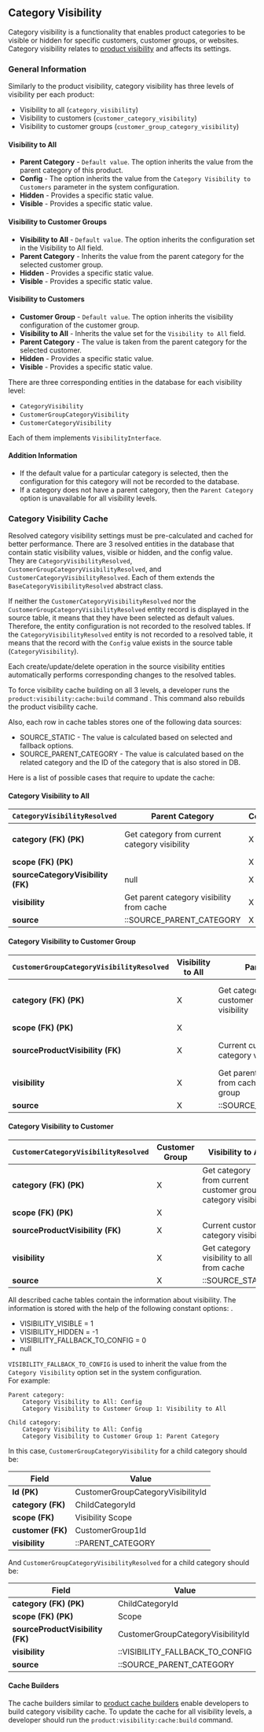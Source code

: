 ## Category Visibility

Category visibility is a functionality that enables product categories to be visible or hidden for specific customers, customer groups, or websites. Category visibility relates to [product visibility](./product-visibility.md) and affects its settings.

### General Information

Similarly to the product visibility, category visibility has three levels of visibility per each product:

* Visibility to all (`category_visibility`)
* Visibility to customers (`customer_category_visibility`)
* Visibility to customer groups (`customer_group_category_visibility`)

#### Visibility to All

* **Parent Category** - `Default value`. The option inherits the value from the parent category of this product.
* **Config** - The option inherits the value from the `Category Visibility to Customers` parameter in the system configuration. 
* **Hidden** - Provides a specific static value.
* **Visible** - Provides a specific static value.

#### Visibility to Customer Groups

* **Visibility to All**  - `Default value`. The option inherits the configuration set in the Visibility to All field.
* **Parent Category** - Inherits the value from the parent category for the selected customer group.
* **Hidden** - Provides a specific static value.
* **Visible** - Provides a specific static value.

#### Visibility to Customers

* **Customer Group** - `Default value`. The option inherits the visibility configuration of the customer group.
* **Visibility to All** - Inherits the value set for the `Visibility to All` field.
* **Parent Category** - The value is taken from the parent category for the selected customer.
* **Hidden** - Provides a specific static value.
* **Visible** - Provides a specific static value.

There are three corresponding entities in the database for each visibility level:

* `CategoryVisibility`
* `CustomerGroupCategoryVisibility`
* `CustomerCategoryVisibility`

Each of them implements `VisibilityInterface`.

#### Addition Information

* If the default value for a particular category is selected, then the configuration for this category will not be recorded to the database.
* If a category does not have a parent category, then the `Parent Category` option is unavailable for all visibility levels. 

### Category Visibility Cache

Resolved category visibility settings must be pre-calculated and cached for better performance. 
There are 3 resolved entities in the database that contain static visibility values, visible or hidden, and the config value.  
They are `CategoryVisibilityResolved`, `CustomerGroupCategoryVisibilityResolved`, and `CustomerCategoryVisibilityResolved`. Each of them extends the `BaseCategoryVisibilityResolved` abstract class.

If neither the `CustomerCategoryVisibilityResolved` nor the `CustomerGroupCategoryVisibilityResolved` entity record is displayed in the source table, it means that they have been selected as default values. Therefore, the entity configuration is not recorded to the resolved tables.
If the `CategoryVisibilityResolved` entity is not recorded to a resolved table, it means that the record with the `Config` value exists in the source table (`CategoryVisibility`).

Each create/update/delete operation in the source visibility entities automatically performs corresponding changes to the resolved tables.

To force visibility cache building on all 3 levels, a developer runs the `product:visibility:cache:build` command . This command also rebuilds the product visibility cache.

Also, each row in cache tables stores one of the following data sources:
* SOURCE_STATIC - The value is calculated based on selected and fallback options.
* SOURCE_PARENT_CATEGORY - The value is calculated based on the related category and the ID of the category that is also stored in DB.

Here is a list of possible cases that require to update the cache:

#### Category Visibility to All

| `CategoryVisibilityResolved`     | **Parent Category**                          | **Config** | **Hidden**                                    | **Visible**                                  |
|----------------------------------|----------------------------------------------|------------|-----------------------------------------------|----------------------------------------------|
| **category (FK) (PK)**           | Get category from current category visibility|      X     | Get category from current category visibility | Get category from current category visibility|
| **scope (FK) (PK)**              |                                              |      X     |                                               |                                              |
| **sourceCategoryVisibility (FK)**|                   null                       |      X     | Current category visibility                   | Current category visibility                  |
| **visibility**                   | Get parent category visibility from cache    |      X     |             ::VISIBILITY_HIDDEN               |             ::VISIBILITY_VISIBLE             |
| **source**                       |           ::SOURCE_PARENT_CATEGORY           |      X     |               ::SOURCE_STATIC                 |               ::SOURCE_STATIC                |

#### Category Visibility to Customer Group

| `CustomerGroupCategoryVisibilityResolved` | **Visibility to All** | **Parent Category**                                              | **Hidden**                                                 | **Visible**                                                |
|------------------------------------------|-----------------------|------------------------------------------------------------------|------------------------------------------------------------|------------------------------------------------------------|
| **category (FK) (PK)**                   |          X            | Get category from current customer group category visibility      | Get category from current customer group category visibility| Get category from current customer group category visibility|
| **scope (FK) (PK)**                      |          X            |                                                                  |                                                            |                                                            |
| **sourceProductVisibility (FK)**         |          X            | Current customer group category visibility                        | Current customer group product visibility                   | Current customer group category visibility                  |
| **visibility**                           |          X            | Get parent category visibility from cache for this customer group |                     ::VISIBILITY_HIDDEN                    |                   ::VISIBILITY_VISIBLE                     |
| **source**                               |          X            |           ::SOURCE_PARENT_CATEGORY                               |                       ::SOURCE_STATIC                      |                     ::SOURCE_STATIC                        |

#### Category Visibility to Customer
| `CustomerCategoryVisibilityResolved`     | **Customer Group** | **Visibility to All**                                       | **Parent Category**                                        | **Hidden**                                           | **Visible**                                          |
|-----------------------------------------|-------------------|-------------------------------------------------------------|------------------------------------------------------------|------------------------------------------------------|------------------------------------------------------|
| **category (FK) (PK)**                  |         X         | Get category from current customer group category visibility | Get category from current customer category visibility      | Get category from current customer category visibility| Get category from current customer category visibility|
| **scope (FK) (PK)**                     |         X         |                                                             |                                                            |                                                      |                                                      |
| **sourceProductVisibility (FK)**        |         X         | Current customer category visibility                         | Current customer category visibility                        | Current customer product visibility                   | Current customer product visibility                   |
| **visibility**                          |         X         | Get category visibility to all from cache                   | Get parent category visibility from cache for this customer |                   ::VISIBILITY_HIDDEN                |                   ::VISIBILITY_VISIBLE               |
| **source**                              |         X         |                 ::SOURCE_STATIC                             |               ::SOURCE_PARENT_CATEGORY                     |                     ::SOURCE_STATIC                  |                       ::SOURCE_STATIC                |


All described cache tables contain the information about visibility. The information is stored with the help of the following constant options: 
. 
* VISIBILITY_VISIBLE = 1
* VISIBILITY_HIDDEN = -1
* VISIBILITY_FALLBACK_TO_CONFIG = 0
* null

`VISIBILITY_FALLBACK_TO_CONFIG` is used to inherit the value from the `Category Visibility` option set in the system configuration.    
For example:
```
Parent category:
    Category Visibility to All: Config
    Category Visibility to Customer Group 1: Visibility to All
    
Child category:
    Category Visibility to All: Config
    Category Visibility to Customer Group 1: Parent Category
```
In this case, `CustomerGroupCategoryVisibility` for a child category should be:

| **Field**                                | **Value**                                                        |
|------------------------------------------|------------------------------------------------------------------|
| **Id (PK)**                              |             CustomerGroupCategoryVisibilityId                    |
| **category (FK)**                        |                       ChildCategoryId                            |
| **scope (FK)**                           |                       Visibility Scope                           |
| **customer (FK)**                        |                       CustomerGroup1Id                           |
| **visibility**                           |                      ::PARENT_CATEGORY                           |

And `CustomerGroupCategoryVisibilityResolved` for a child category should be:

| **Field**                                | **Value**                                                        |
|------------------------------------------|------------------------------------------------------------------|
| **category (FK) (PK)**                   |                       ChildCategoryId                            |
| **scope (FK) (PK)**                      |                       Scope                                      |
| **sourceProductVisibility (FK)**         |               CustomerGroupCategoryVisibilityId                  |
| **visibility**                           |               ::VISIBILITY_FALLBACK_TO_CONFIG                    |
| **source**                               |                  ::SOURCE_PARENT_CATEGORY                        |

    
#### Cache Builders

The cache builders similar to [product cache builders](./product-visibility.md#cache-builders) enable developers to build category visibility cache. 
To update the cache for all visibility levels, a developer should run the `product:visibility:cache:build` command.

